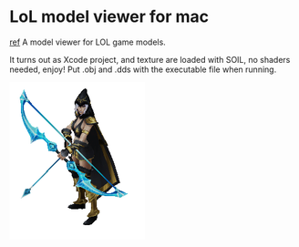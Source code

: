 LoL model viewer for mac
====

[ref](http://git.oschina.net/lyricc/LolView/tree/master) A model viewer for LOL game models.

It turns out as Xcode project, and texture are loaded with SOIL, no shaders needed, enjoy! Put .obj and .dds with the executable file when running.

![](./ib.png)


